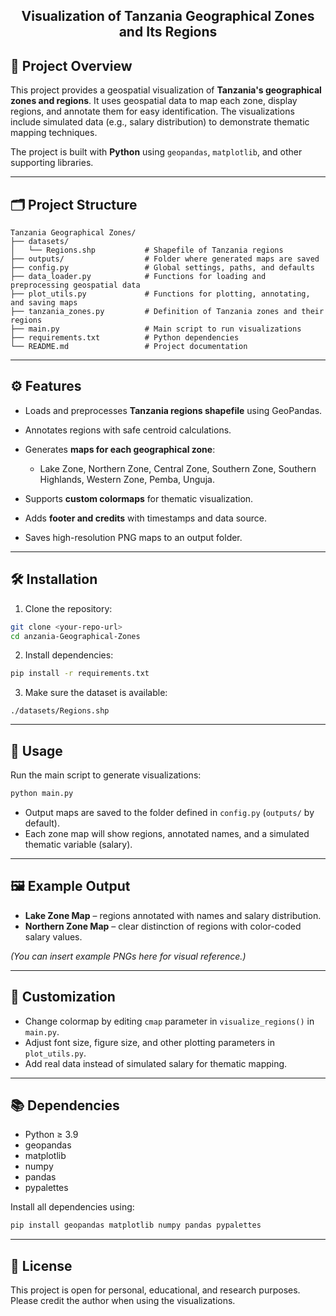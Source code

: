 <h2 align='center'> Visualization of Tanzania Geographical Zones and Its Regions</h1>

## 📌 Project Overview

This project provides a geospatial visualization of **Tanzania's geographical zones and regions**. It uses geospatial data to map each zone, display regions, and annotate them for easy identification. The visualizations include simulated data (e.g., salary distribution) to demonstrate thematic mapping techniques.

The project is built with **Python** using `geopandas`, `matplotlib`, and other supporting libraries.

---

## 🗂️ Project Structure

```text
Tanzania Geographical Zones/
├── datasets/
│   └── Regions.shp           # Shapefile of Tanzania regions
├── outputs/                  # Folder where generated maps are saved
├── config.py                 # Global settings, paths, and defaults
├── data_loader.py            # Functions for loading and preprocessing geospatial data
├── plot_utils.py             # Functions for plotting, annotating, and saving maps
├── tanzania_zones.py         # Definition of Tanzania zones and their regions
├── main.py                   # Main script to run visualizations
├── requirements.txt          # Python dependencies
└── README.md                 # Project documentation
```

---

## ⚙️ Features

* Loads and preprocesses **Tanzania regions shapefile** using GeoPandas.
* Annotates regions with safe centroid calculations.
* Generates **maps for each geographical zone**:

  * Lake Zone, Northern Zone, Central Zone, Southern Zone, Southern Highlands, Western Zone, Pemba, Unguja.
* Supports **custom colormaps** for thematic visualization.
* Adds **footer and credits** with timestamps and data source.
* Saves high-resolution PNG maps to an output folder.

---

## 🛠️ Installation

1. Clone the repository:

```bash
git clone <your-repo-url>
cd anzania-Geographical-Zones
```

2. Install dependencies:

```bash
pip install -r requirements.txt
```

3. Make sure the dataset is available:

```
./datasets/Regions.shp
```

---

## 🚀 Usage

Run the main script to generate visualizations:

```bash
python main.py
```

* Output maps are saved to the folder defined in `config.py` (`outputs/` by default).
* Each zone map will show regions, annotated names, and a simulated thematic variable (salary).

---

## 🖼️ Example Output

* **Lake Zone Map** – regions annotated with names and salary distribution.
* **Northern Zone Map** – clear distinction of regions with color-coded salary values.

*(You can insert example PNGs here for visual reference.)*

---

## 🔧 Customization

* Change colormap by editing `cmap` parameter in `visualize_regions()` in `main.py`.
* Adjust font size, figure size, and other plotting parameters in `plot_utils.py`.
* Add real data instead of simulated salary for thematic mapping.

---

## 📚 Dependencies

* Python ≥ 3.9
* geopandas
* matplotlib
* numpy
* pandas
* pypalettes

Install all dependencies using:

```bash
pip install geopandas matplotlib numpy pandas pypalettes
```

---

## 📄 License

This project is open for personal, educational, and research purposes. Please credit the author when using the visualizations.
